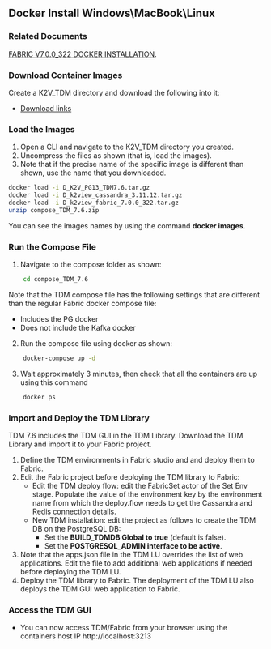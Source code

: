 ## Docker Install Windows\\MacBook\\Linux

### Related Documents

[FABRIC V7.0.0_322 DOCKER INSTALLATION](/articles/98_maintenance_and_operational/Installations/Docker/Fabric/Fabric_Full_Docker_Install_V7.0.0.md).

### Download Container Images 

Create a K2V_TDM directory and download the following into it: 

<ul>
    <li><a href="https://k2view.sharepoint.com/:w:/r/sites/KS/Releases/K2V%20Product%20Documents/TDM/v7.x/V7.5.3/TDM_7.5.3_download_links.docx?d=w642e98ebbc554f57b4e124b818ba3343&csf=1&web=1&e=9EArtH">Download links</a></li>
</ul>


### Load the Images 

1. Open a CLI and navigate to the K2V_TDM directory you created. 
2. Uncompress the files as shown (that is, load the images). 
3. Note that if the precise name of the specific image is different than shown, use the name that you downloaded. 

~~~bash
docker load -i D_K2V_PG13_TDM7.6.tar.gz
docker load -i D_k2view_cassandra_3.11.12.tar.gz 
docker load -i D_k2view_fabric_7.0.0_322.tar.gz 
unzip compose_TDM_7.6.zip
~~~

You can see the images names by using the command **docker images**. 

### Run the Compose File 

1. Navigate to the compose folder as shown: 
~~~bash
    cd compose_TDM_7.6
~~~
Note that the TDM compose file has the following settings that are different than the regular Fabric docker compose file:

- Includes the PG docker
- Does not include the Kafka docker

2. Run the compose file using docker as shown: 

~~~bash
    docker-compose up -d
~~~
3. Wait approximately 3 minutes, then check that all the containers are up using this command
~~~bash
    docker ps
~~~


### Import and Deploy the TDM Library 

TDM 7.6 includes the TDM GUI in the TDM Library. Download the TDM Library and import it to your Fabric project.

1. Define the TDM environments in Fabric studio and and deploy them to Fabric.
2. Edit the Fabric project before deploying the TDM library to Fabric:
   - Edit the TDM deploy flow: edit the FabricSet actor of the Set Env stage. Populate the value of the environment key by the environment name from which the deploy.flow needs to get the Cassandra and Redis connection details.
   - New TDM  installation: edit the project as follows to create the TDM DB on the PostgreSQL DB:
     - Set the **BUILD_TDMDB Global to true** (default is false).
     - Set the  **POSTGRESQL_ADMIN interface to be active**.
3. Note that the apps.json file in the TDM LU overrides the list of web applications. Edit the file to add additional web applications if needed before deploying the TDM LU. 
4. Deploy the TDM library to Fabric. The deployment of the TDM LU also deploys the TDM GUI web application to Fabric.



### Access the TDM GUI 

- You can now access TDM/Fabric from your browser using the containers host IP 
  http://localhost:3213


